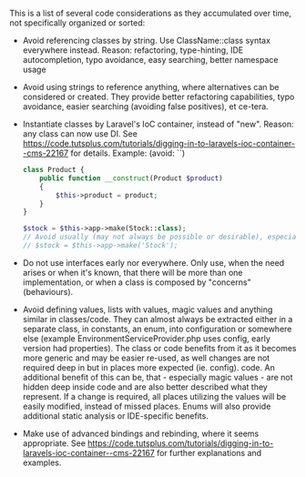 This is a list of several code considerations as they accumulated over time, not specifically organized or sorted:

* Avoid referencing classes by string. Use ClassName::class syntax everywhere instead. Reason: refactoring,
  type-hinting, IDE autocompletion, typo avoidance, easy searching, better namespace usage

* Avoid using strings to reference anything, where alternatives can be considered or created. They provide better 
  refactoring capabilities, typo avoidance, easier searching (avoiding false positives), et ce-tera.

* Instantiate classes by Laravel's IoC container, instead of "new". Reason: any class can now use DI.
  See https://code.tutsplus.com/tutorials/digging-in-to-laravels-ioc-container--cms-22167 for details.
  Example: (avoid: ``)
  ```php
  class Product {
      public function __construct(Product $product)
      {
          $this->product = product;
      }
  }
  
  $stock = $this->app->make(Stock::class);
  // Avoid usually (may not always be possible or desirable), especially with unregistered classes:
  // $stock = $this->app->make('Stock');
  ```
  
* Do not use interfaces early nor everywhere. Only use, when the need arises or when it's known, that there will be 
  more than one implementation, or when a class is composed by "concerns" (behaviours).

* Avoid defining values, lists with values, magic values and anything similar in classes/code. They can almost always
  be extracted either in a separate class, in constants, an enum, into configuration or somewhere else (example
  EnvironmentServiceProvider.php uses config, early version had properties). The class or code benefits from it as it
  becomes more generic and may be easier re-used, as well changes are not required deep in but in places more expected
  (ie. config). code. An additional benefit of this can be, that - especially magic values - are not hidden deep inside
  code and are also better described what they represent. If a change is required, all places utilizing the values will 
  be easily modified, instead of missed places. Enums will also provide additional static analysis or
  IDE-specific benefits.

* Make use of advanced bindings and rebinding, where it seems appropriate.
  See https://code.tutsplus.com/tutorials/digging-in-to-laravels-ioc-container--cms-22167 for further explanations and
  examples.

